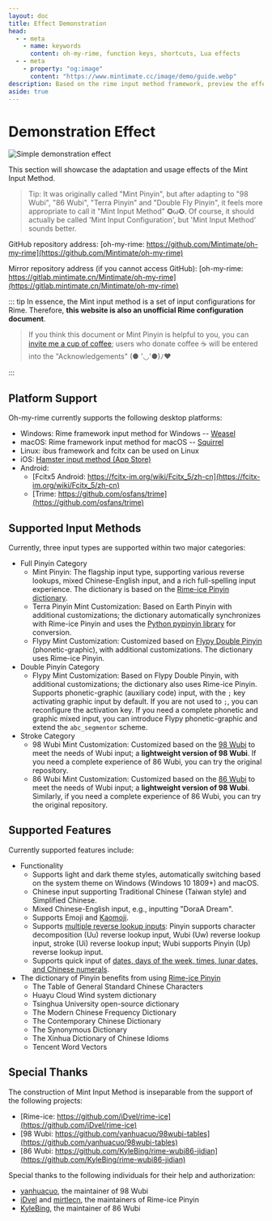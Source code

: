 ```yaml
---
layout: doc
title: Effect Demonstration
head:
  - - meta
    - name: keywords
      content: oh-my-rime, function keys, shortcuts, Lua effects
  - - meta
    - property: "og:image"
      content: "https://www.mintimate.cc/image/demo/guide.webp"
description: Based on the rime input method framework, preview the effects and appearance after installing oh-my-rime. It showcases specific features supported by oh-my-rime, such as Emoji input, character decomposition reverse lookup input, Wubi reverse lookup input, stroke reverse lookup input, in addition to dictionary functionality.
aside: true
---
```


# Demonstration Effect
![Simple demonstration effect](/image/demo/guide.webp)

This section will showcase the adaptation and usage effects of the Mint Input Method.

> Tip: It was originally called "Mint Pinyin", but after adapting to "98 Wubi", "86 Wubi", "Terra Pinyin" and "Double Fly Pinyin", it feels more appropriate to call it "Mint Input Method" ✪ω✪. Of course, it should actually be called 'Mint Input Configuration', but 'Mint Input Method' sounds better.

GitHub repository address: [oh-my-rime: https://github.com/Mintimate/oh-my-rime](https://github.com/Mintimate/oh-my-rime)

Mirror repository address (if you cannot access GitHub): [oh-my-rime: https://gitlab.mintimate.cn/Mintimate/oh-my-rime](https://gitlab.mintimate.cn/Mintimate/oh-my-rime)

::: tip
In essence, the Mint input method is a set of input configurations for Rime. Therefore, **this website is also an unofficial Rime configuration document**.

> If you think this document or Mint Pinyin is helpful to you, you can [invite me a cup of coffee](https://afdian.net/a/minitimate); users who donate coffee ☕️ will be entered into the "Acknowledgements" (● '◡'●)ﾉ♥

:::

## Platform Support
Oh-my-rime currently supports the following desktop platforms:
- Windows: Rime framework input method for Windows -- [Weasel](https://github.com/rime/weasel)
- macOS: Rime framework input method for macOS -- [Squirrel](https://github.com/rime/squirrel)
- Linux: ibus framework and fcitx can be used on Linux
- iOS: [Hamster input method (App Store)](https://apps.apple.com/cn/app/%E4%BB%93%E8%BE%93%E5%85%A5%E6%B3%95/id6446617683)
- Android:
  - [Fcitx5 Android: https://fcitx-im.org/wiki/Fcitx_5/zh-cn](https://fcitx-im.org/wiki/Fcitx_5/zh-cn)
  - [Trime: https://github.com/osfans/trime](https://github.com/osfans/trime)

## Supported Input Methods
Currently, three input types are supported within two major categories:
- Full Pinyin Category
  - Mint Pinyin: The flagship input type, supporting various reverse lookups, mixed Chinese-English input, and a rich full-spelling input experience. The dictionary is based on the [Rime-ice Pinyin dictionary](https://github.com/iDvel/rime-ice).
  - Terra Pinyin Mint Customization: Based on Earth Pinyin with additional customizations; the dictionary automatically synchronizes with Rime-ice Pinyin and uses the [Python pypinyin library](https://pypinyin.readthedocs.io/) for conversion.
  - Flypy Mint Customization: Customized based on [Flypy Double Pinyin](https://flypy.com/) (phonetic-graphic), with additional customizations. The dictionary uses Rime-ice Pinyin.
- Double Pinyin Category
  - Flypy Mint Customization: Based on Flypy Double Pinyin, with additional customizations; the dictionary also uses Rime-ice Pinyin. Supports phonetic-graphic (auxiliary code) input, with the `;` key activating graphic input by default. If you are not used to `;`, you can reconfigure the activation key. If you need a complete phonetic and graphic mixed input, you can introduce Flypy phonetic-graphic and extend the `abc_segmentor` scheme.
- Stroke Category
  - 98 Wubi Mint Customization: Customized based on the [98 Wubi](https://github.com/yanhuacuo/98wubi-tables) to meet the needs of Wubi input; a **lightweight version of 98 Wubi**. If you need a complete experience of 86 Wubi, you can try the original repository.
  - 86 Wubi Mint Customization: Customized based on the [86 Wubi](https://github.com/KyleBing/rime-wubi86-jidian) to meet the needs of Wubi input; a **lightweight version of 98 Wubi**. Similarly, if you need a complete experience of 86 Wubi, you can try the original repository.

## Supported Features
Currently supported features include:
- Functionality
    - Supports light and dark theme styles, automatically switching based on the system theme on Windows (Windows 10 1809+) and macOS.
    - Chinese input supporting Traditional Chinese (Taiwan style) and Simplified Chinese.
    - Mixed Chinese-English input, e.g., inputting "DoraA Dream".
    - Supports Emoji and [Kaomoji](kaomoji.html).
    - Supports [multiple reverse lookup inputs](reverseWords.html): Pinyin supports character decomposition (Uu) reverse lookup input, Wubi (Uw) reverse lookup input, stroke (Ui) reverse lookup input; Wubi supports Pinyin (Up) reverse lookup input.   
    - Supports quick input of [dates, days of the week, times, lunar dates, and Chinese numerals](funcKeys.html).
- The dictionary of Pinyin benefits from using [Rime-ice Pinyin](https://github.com/iDvel/rime-ice)
    - The Table of General Standard Chinese Characters
    - Huayu Cloud Wind system dictionary
    - Tsinghua University open-source dictionary
    - The Modern Chinese Frequency Dictionary
    - The Contemporary Chinese Dictionary
    - The Synonymous Dictionary
    - The Xinhua Dictionary of Chinese Idioms
    - Tencent Word Vectors

## Special Thanks
The construction of Mint Input Method is inseparable from the support of the following projects:
- [Rime-ice: https://github.com/iDvel/rime-ice](https://github.com/iDvel/rime-ice)
- [98 Wubi: https://github.com/yanhuacuo/98wubi-tables](https://github.com/yanhuacuo/98wubi-tables)
- [86 Wubi: https://github.com/KyleBing/rime-wubi86-jidian](https://github.com/KyleBing/rime-wubi86-jidian)

Special thanks to the following individuals for their help and authorization:
- [yanhuacuo](https://github.com/yanhuacuo), the maintainer of 98 Wubi
- [iDvel](https://github.com/iDvel) and [mirtlecn](https://github.com/mirtlecn), the maintainers of Rime-ice Pinyin
- [KyleBing](https://github.com/KyleBing), the maintainer of 86 Wubi